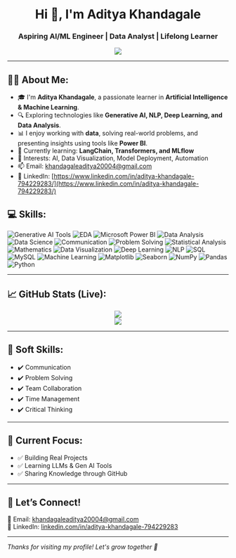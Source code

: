 <h1 align="center">Hi 👋, I'm Aditya Khandagale</h1>
<h3 align="center">Aspiring AI/ML Engineer | Data Analyst | Lifelong Learner</h3>

<p align="center">
  <img src="https://readme-typing-svg.demolab.com?font=Fira+Code&size=20&pause=1000&color=58A6FF&center=true&vCenter=true&width=435&lines=AI%2FML+Enthusiast;Data+Science+Explorer;Always+Learning+Something+New!" />
</p>

---

## 🙋‍♂️ About Me:
- 🎓 I'm **Aditya Khandagale**, a passionate learner in **Artificial Intelligence & Machine Learning**.
- 🔍 Exploring technologies like **Generative AI, NLP, Deep Learning, and Data Analysis**.
- 📊 I enjoy working with **data**, solving real-world problems, and presenting insights using tools like **Power BI**.
- 🌱 Currently learning: **LangChain, Transformers, and MLflow**
- 🧠 Interests: AI, Data Visualization, Model Deployment, Automation
- 📫 Email: [khandagaleaditya20004@gmail.com](mailto:khandagaleaditya20004@gmail.com)
- 🔗 LinkedIn: [https://www.linkedin.com/in/aditya-khandagale-794229283/](https://www.linkedin.com/in/aditya-khandagale-794229283/)

## 💻 Skills:

![Generative AI Tools](https://img.shields.io/badge/Generative_AI_Tools-lightgrey?style=for-the-badge)
![EDA](https://img.shields.io/badge/EDA-lightgrey?style=for-the-badge)
![Microsoft Power BI](https://img.shields.io/badge/Microsoft_Power_BI-yellow?style=for-the-badge&logo=power-bi&logoColor=black)
![Data Analysis](https://img.shields.io/badge/Data_Analysis-lightgrey?style=for-the-badge)
![Data Science](https://img.shields.io/badge/Data_Science-lightgrey?style=for-the-badge)
![Communication](https://img.shields.io/badge/Communication-lightgrey?style=for-the-badge)
![Problem Solving](https://img.shields.io/badge/Problem_Solving-lightgrey?style=for-the-badge)
![Statistical Analysis](https://img.shields.io/badge/Statistical_Analysis-lightgrey?style=for-the-badge)
![Mathematics](https://img.shields.io/badge/Mathematics-lightgrey?style=for-the-badge)
![Data Visualization](https://img.shields.io/badge/Data_Visualization-lightgrey?style=for-the-badge)
![Deep Learning](https://img.shields.io/badge/Deep_Learning-lightgrey?style=for-the-badge)
![NLP](https://img.shields.io/badge/NLP-lightgrey?style=for-the-badge)
![SQL](https://img.shields.io/badge/SQL-lightgrey?style=for-the-badge)
![MySQL](https://img.shields.io/badge/MySQL-005C84?style=for-the-badge&logo=mysql&logoColor=white)
![Machine Learning](https://img.shields.io/badge/Machine_Learning-lightgrey?style=for-the-badge)
![Matplotlib](https://img.shields.io/badge/Matplotlib-11557c?style=for-the-badge&logo=matplotlib&logoColor=white)
![Seaborn](https://img.shields.io/badge/Seaborn-lightgrey?style=for-the-badge)
![NumPy](https://img.shields.io/badge/NumPy-013243?style=for-the-badge&logo=numpy&logoColor=white)
![Pandas](https://img.shields.io/badge/Pandas-150458?style=for-the-badge&logo=pandas&logoColor=white)
![Python](https://img.shields.io/badge/Python-3776AB?style=for-the-badge&logo=python&logoColor=white)



---

## 📈 GitHub Stats (Live):
<p align="center">
  <img src="https://github-readme-stats.vercel.app/api?username=adityakhandagale&show_icons=true&theme=radical" />
  <br/>
  <img src="https://github-readme-streak-stats.herokuapp.com/?user=adityakhandagale&theme=highcontrast"/>
</p>

---

## 🧰 Soft Skills:
- ✔️ Communication
- ✔️ Problem Solving
- ✔️ Team Collaboration
- ✔️ Time Management
- ✔️ Critical Thinking

---

## 📌 Current Focus:
- ✅ Building Real Projects
- ✅ Learning LLMs & Gen AI Tools
- ✅ Sharing Knowledge through GitHub

---

## 💬 Let’s Connect!
📧 Email: [khandagaleaditya20004@gmail.com](mailto:khandagaleaditya20004@gmail.com)  
🔗 LinkedIn: [linkedin.com/in/aditya-khandagale-794229283](https://www.linkedin.com/in/aditya-khandagale-794229283/)

---

_Thanks for visiting my profile! Let's grow together 🚀_

